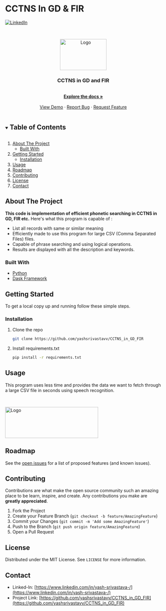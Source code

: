 # CCTNS In GD & FIR

<!-- [![Contributors][contributors-shield]][contributors-url]
[![Forks][forks-shield]][forks-url]
[![Stargazers][stars-shield]][stars-url]
[![Issues][issues-shield]][issues-url] -->
<!-- [![MIT License][license-shield]][license-url] -->
[![LinkedIn][linkedin-shield]][linkedin-url]



<!-- PROJECT LOGO -->
<br />
<p align="center">
  <a href="https://github.com/yashsrivastavv/CCTNS_in_GD_FIR">
    <img src="http://exploreodisha.in/wp-content/uploads/2017/10/cctns.png" alt="Logo" width="150" height="100">
  </a>

  <h3 align="center">CCTNS in GD and FIR</h3>

  <p align="center">
    <br />
    <a href="https://github.com/yashsrivastavv/CCTNS_in_GD_FIR"><strong>Explore the docs »</strong></a>
    <br />
    <br />
    <a href="https://github.com/yashsrivastavv/CCTNS_in_GD_FIR">View Demo</a>
    ·
    <a href="https://github.com/yashsrivastavv/CCTNS_in_GD_FIR/issues">Report Bug</a>
    ·
    <a href="https://github.com/yashsrivastavv/CCTNS_in_GD_FIR/issues">Request Feature</a>
  </p>
</p>



<!-- TABLE OF CONTENTS -->
<details open="open">
  <summary><h2 style="display: inline-block">Table of Contents</h2></summary>
  <ol>
    <li>
      <a href="#about-the-project">About The Project</a>
      <ul>
        <li><a href="#built-with">Built With</a></li>
      </ul>
    </li>
    <li>
      <a href="#getting-started">Getting Started</a>
      <ul>
        <li><a href="#installation">Installation</a></li>
      </ul>
    </li>
    <li><a href="#usage">Usage</a></li>
    <li><a href="#roadmap">Roadmap</a></li>
    <li><a href="#contributing">Contributing</a></li>
    <li><a href="#license">License</a></li>
    <li><a href="#contact">Contact</a></li>
  </ol>
</details>



<!-- ABOUT THE PROJECT -->
## About The Project

**This code is implementation of efficient phonetic searching in CCTNS in GD, FIR etc.**
Here's what this program is capable of :
  * List all records with same or similar meaning
  * Efficiently made to use this program for large CSV (Comma Separated Files) files. 
  * Capable of phrase searching and using logical operations.
  * Results are displayed with all the description and keywords.


### Built With

* [Python](https://www.python.org/)
* [Dask Framework](https://docs.dask.org/en/stable/)


<!-- GETTING STARTED -->
## Getting Started

To get a local copy up and running follow these simple steps.


### Installation

1. Clone the repo
   ```sh
   git clone https://github.com/yashsrivastavv/CCTNS_in_GD_FIR
   ```
2. Install requirements.txt 
   ```sh
   pip install -r requirements.txt
   ```



<!-- USAGE EXAMPLES -->
## Usage

This program uses less time and provides the data we want to fetch through a large CSV file in seconds using speech recognition.

<br />
<p align="left">
  <a href="https://github.com/yashsrivastavv/CCTNS_in_GD_FIR">
    <img src="https://raw.githubusercontent.com/yashsrivastavv/CCTNS_in_GD_FIR/master/RAW/dask%20use.png" alt="Logo" width="300" height="100">
  </a>



<!-- ROADMAP -->
## Roadmap

See the [open issues](https://github.com/yashsrivastavv/CCTNS_in_GD_FIR/issues) for a list of proposed features (and known issues).



<!-- CONTRIBUTING -->
## Contributing

Contributions are what make the open source community such an amazing place to be learn, inspire, and create. Any contributions you make are **greatly appreciated**.

1. Fork the Project
2. Create your Feature Branch (`git checkout -b feature/AmazingFeature`)
3. Commit your Changes (`git commit -m 'Add some AmazingFeature'`)
4. Push to the Branch (`git push origin feature/AmazingFeature`)
5. Open a Pull Request



<!-- LICENSE -->
## License

Distributed under the MIT License. See `LICENSE` for more information.



<!-- CONTACT -->
## Contact

* Linked-In: [https://www.linkedin.com/in/yash-srivastava-/](https://www.linkedin.com/in/yash-srivastava-/)
* Project Link: [https://github.com/yashsrivastavv/CCTNS_in_GD_FIR](https://github.com/yashsrivastavv/CCTNS_in_GD_FIR)





<!-- MARKDOWN LINKS & IMAGES -->
<!-- https://www.markdownguide.org/basic-syntax/#reference-style-links -->
<!-- [contributors-shield]: https://img.shields.io/github/contributors/github_username/repo.svg?style=for-the-badge
[contributors-url]: https://github.com/yashsrivastavv/CCTNS_in_GD_FIR/graphs/contributors
[forks-shield]: https://img.shields.io/github/forks/github_username/repo.svg?style=for-the-badge
[forks-url]: https://github.com/yashsrivastavv/CCTNS_in_GD_FIR/network
[stars-shield]: https://img.shields.io/github/stars/github_username/repo.svg?style=for-the-badge
[stars-url]: https://github.com/yashsrivastavv/CCTNS_in_GD_FIR/stargazers
[issues-shield]: https://img.shields.io/github/issues/github_username/repo.svg?style=for-the-badge
[issues-url]: https://github.com/yashsrivastavv/CCTNS_in_GD_FIR/issues -->
<!-- [license-shield]: https://img.shields.io/github/license/github_username/repo.svg?style=for-the-badge
[license-url]: https://github.com/github_username/repo/blob/master/LICENSE.txt -->
[linkedin-shield]: https://img.shields.io/badge/-LinkedIn-black.svg?style=for-the-badge&logo=linkedin&colorB=555
[linkedin-url]: https://www.linkedin.com/in/yash-srivastava-/
